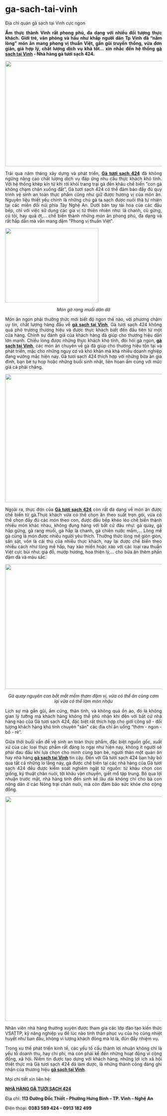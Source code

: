 # ga-sach-tai-vinh
Địa chỉ quán gà sạch tại Vinh cực ngon
<p class="fon33 mt1 sapo" style="text-align: justify;"><strong>Ẩm thực thành Vinh rất phong phú, đa dạng với nhiều đối tượng thực khách. Giới trẻ, văn phòng và hầu như khắp người dân Tp Vinh đã “nằm lòng” món ăn mang phong vị thuần Việt, gần gũi truyền thống, vừa đơn giản, giá hợp lý, chất lượng dịch vụ khá tốt… xin nhắc đến hệ thống <a href="http://gatuoisach424.com/2018/01/19/dia-chi-quan-ga-sach-tai-vinh-cuc-ngon/">gà sạch tại Vinh</a> - Nhà hàng gà tươi sạch 424.</strong></p>
<p style="text-align: justify;"><img class="aligncenter wp-image-2319 size-full" src="http://gatuoisach424.com/wp-content/uploads/2018/01/com-ga-tai-vinh-3.jpg" alt="" width="507" height="338" /></p>
<p style="text-align: justify;">Trải qua năm tháng xây dựng và phát triển, <a href="http://gatuoisach424.com"><strong>Gà tươi sạch 424</strong></a> đã không ngừng nâng cao chất lượng dịch vụ đáp ứng nhu cầu thực khách khó tính. Với hệ thống khép kín từ khi rời khỏi trang trại gà đến khâu chế biến "con gà không chạm chân xuống đất”, Gà tươi sạch 424 có thể đảm bảo đầy đủ quy trình vệ sinh an toàn thực phẩm cũng như giữ được hương vị của món ăn. Nguyên liệu thiết yếu chính là những chú gà ta sạch được nuôi thả tự nhiên tại các miền đồi núi phía Tây Nghệ An. Dưới bàn tay tài hoa của các đầu bếp, chỉ với việc sử dụng các gia vị từ thiên nhiên như: lá chanh, củ gừng, củ tỏi, hay quả ớt,... chế biến thành những món ăn phong phú, đa dạng và rất hấp dẫn mà vẫn mang đậm "Phong vị thuần Việt".</p>
<p style="text-align: justify;"><img class="size-medium wp-image-2054 aligncenter" src="http://gatuoisach424.com/wp-content/uploads/2013/06/ga-rang-muoi-300x239.png" alt="" width="300" height="239" /></p>
<p style="text-align: center;"><em>Món gà rang muối dân dã</em></p>
<p style="text-align: justify;">Món ăn ngon phải thưởng thức mới biết độ ngon thế nào, với phương châm uy tín, chất lượng hàng đầu về <a href="http://gatuoisach424.com/2018/01/19/dia-chi-quan-ga-sach-tai-vinh-cuc-ngon/"><strong>gà sạch tại Vinh</strong></a>, Gà tươi sạch 424 không quá phô trương thương hiệu và được thực khách biết đến đầu tiên từ một cửa hàng. Chính sự đánh giá của khách hàng đã giúp cho thương hiệu dần lớn mạnh. Chiều lòng được những thực khách khó tính, đòi hỏi gà ngon, <a href="http://gatuoisach424.com/2018/01/19/dia-chi-quan-ga-sach-tai-vinh-cuc-ngon/"><strong>gà sạch tại Vinh</strong></a>, các món ăn chuyên về gà đã giúp cho thương hiệu tồn tại và phát triển, mặc cho những nguy cơ và khó khăn mà khá nhiều doanh nghiệp đang vướng mắc hiện nay. Gà tươi sạch 424 thích hợp với những bữa ăn gia đình, bạn bè tụ họp hoặc những buổi sinh nhật, liên hoan ấm cúng với mức giá cả phải chăng.</p>
<p style="text-align: justify;"><img class="aligncenter wp-image-2295 size-full" src="http://gatuoisach424.com/wp-content/uploads/2014/06/23.jpg" alt="" width="550" height="412" /></p>
<p style="text-align: justify;">Ngoài ra, thực đơn của <a href="http://gatuoisach424.com"><strong>Gà tươi sạch 424</strong></a> còn rất đa dạng về món ăn được chế biến từ gà.Thực khách vừa có thể chọn ăn theo suất trọn gói, vừa có thể chọn đầy đủ các món theo con, được đầu bếp khéo léo chế biến thành nhiều món khác nhau, không đụng hàng với bất cứ đâu như: gà quay, gà hấp gừng, gà rang muối, gà hấp lá chanh, gà chiên nước mắm,... Lòng mề gà cũng là món được nhiều người yêu thích. Thưởng thức lòng mề giòn giòn, sần sật, vốn là cái thú của nhiều thực khách, nay lại được chế biến theo nhiều cách như lòng mề hấp, hay xào miến hoặc xào với các loại rau thuần Việt cực bùi như: giá đỗ, mướp hương, hoa thiên lý,... cho bữa ăn thêm phần đậm đà và màu sắc.</p>
<p style="text-align: justify;"><img class="aligncenter wp-image-2182 size-full" src="http://gatuoisach424.com/wp-content/uploads/2014/06/ga-nuong-muoi-ot-1.jpg" alt="" width="600" height="400" /></p>
<p style="text-align: center;"><em>Gà quay nguyên con bắt mắt mềm thơm đậm vị, vừa có thể ăn cùng cơm lại vừa có thể làm món nhậu</em></p>
<p style="text-align: justify;">Lịch sự mà gần gũi, ấm cúng, thân tình, và không quá ồn ào, đó là không gian lý tưởng mà khách hàng không thể phủ nhận khi đến với bất cứ nhà hàng nào của Gà tươi sạch 424, đặc biệt rất thích hợp cho giới công sở - đối tượng khách hàng khó tính chuyên "săn" các địa chỉ ăn uống “thơm - ngon - bổ - rẻ”.</p>
<p style="text-align: justify;">Giữa thời buổi vấn đề vệ sinh an toàn thực phẩm, đặc biệt nguồn gốc, xuất xứ của các loại thực phẩm rất đáng lo ngại như hiện nay, không ít người sẽ phải đau đầu khi lựa chọn cho mình cùng bạn bè, người thân một quán ăn hay nhà hàng <strong><a href="http://gatuoisach424.com/2018/01/19/dia-chi-quan-ga-sach-tai-vinh-cuc-ngon/">gà sạch tại Vinh</a></strong> tin cậy. Đến với Gà tươi sạch 424 bạn hãy bỏ qua tất cả những lo lắng này, gà được chế biến tại các nhà hàng của Gà tươi sạch 424 đều được kiểm soát nghiêm ngặt từ nguồn: từ khâu chọn con giống, kỹ thuật chăn nuôi, tới khâu vận chuyển, giết mổ tập trung. Bỏ qua lợi nhuận trước mắt, nhà hàng tính đến sinh kế lâu dài không chỉ cho bà con nông dân ở các Nông trại chăn nuôi, mà còn đảm bảo sức khỏe cho cộng đồng.</p>
<p style="text-align: justify;"><img class="aligncenter wp-image-2317 size-full" src="http://gatuoisach424.com/wp-content/uploads/2018/01/com-ga-tai-vinh.jpg" alt="" width="960" height="720" /></p>
<p style="text-align: justify;">Nhân viên nhà hàng thường xuyên được tham gia các lớp đào tạo kiến thức VSATTP, kỹ năng nghiệp vụ để lúc nào tinh thần phục vụ của họ cũng nhiệt huyết như ban đầu, không vì lượng khách đông mà lơ là, đùn đẩy nhiệm vụ.</p>
<p style="text-align: justify;">Trong xu thế phát triển kinh tế, các yếu tố cấu thành lợi nhuận không chỉ là yếu tố doanh thu, hay chi phí, mà còn phải kể đến những hoạt động vì cộng đồng, xã hội. Niềm tin được tạo dựng với khách hàng, những lợi ích xã hội thiết thực mà Gà tươi sạch 424 đã làm được, là những thành công đáng ghi nhận của thương hiệu <strong><a href="http://gatuoisach424.com/2018/01/19/dia-chi-quan-ga-sach-tai-vinh-cuc-ngon/">gà sạch tại Vinh</a></strong>.</p>
<p style="text-align: justify;">Mọi chi tiết xin liên hệ:</p>
<p style="text-align: justify;"><a href="http://gatuoisach424.com"><strong>NHÀ HÀNG GÀ TƯƠI SẠCH 424</strong></a></p>
<p style="text-align: justify;"><i class="fa fa-map-marker"></i>Địa chỉ: <strong>113 Đường Đốc Thiết – Phường Hưng Bình – TP. Vinh – Nghệ An</strong></p>
<p style="text-align: justify;"><i class="fa fa-phone"></i>Điện thoại: <strong>0383 589 424 – 0913 182 499</strong></p>
